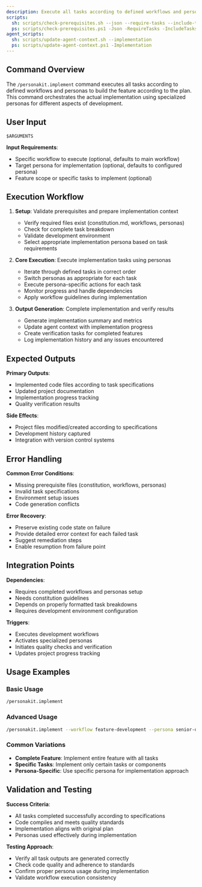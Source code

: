 ```yaml
---
description: Execute all tasks according to defined workflows and personas to build the feature according to the plan.
scripts:
  sh: scripts/check-prerequisites.sh --json --require-tasks --include-tasks
  ps: scripts/check-prerequisites.ps1 -Json -RequireTasks -IncludeTasks
agent_scripts:
  sh: scripts/update-agent-context.sh --implementation
  ps: scripts/update-agent-context.ps1 -Implementation
---
```


## Command Overview

The `/personakit.implement` command executes all tasks according to defined workflows and personas to build the feature according to the plan. This command orchestrates the actual implementation using specialized personas for different aspects of development.

## User Input

```text
$ARGUMENTS
```

**Input Requirements**:
- Specific workflow to execute (optional, defaults to main workflow)
- Target persona for implementation (optional, defaults to configured persona)
- Feature scope or specific tasks to implement (optional)

## Execution Workflow

1. **Setup**: Validate prerequisites and prepare implementation context
   - Verify required files exist (constitution.md, workflows, personas)
   - Check for complete task breakdown
   - Validate development environment
   - Select appropriate implementation persona based on task requirements

2. **Core Execution**: Execute implementation tasks using personas
   - Iterate through defined tasks in correct order
   - Switch personas as appropriate for each task
   - Execute persona-specific actions for each task
   - Monitor progress and handle dependencies
   - Apply workflow guidelines during implementation

3. **Output Generation**: Complete implementation and verify results
   - Generate implementation summary and metrics
   - Update agent context with implementation progress
   - Create verification tasks for completed features
   - Log implementation history and any issues encountered

## Expected Outputs

**Primary Outputs**:
- Implemented code files according to task specifications
- Updated project documentation
- Implementation progress tracking
- Quality verification results

**Side Effects**:
- Project files modified/created according to specifications
- Development history captured
- Integration with version control systems

## Error Handling

**Common Error Conditions**:
- Missing prerequisite files (constitution, workflows, personas)
- Invalid task specifications
- Environment setup issues
- Code generation conflicts

**Error Recovery**:
- Preserve existing code state on failure
- Provide detailed error context for each failed task
- Suggest remediation steps
- Enable resumption from failure point

## Integration Points

**Dependencies**:
- Requires completed workflows and personas setup
- Needs constitution guidelines
- Depends on properly formatted task breakdowns
- Requires development environment configuration

**Triggers**:
- Executes development workflows
- Activates specialized personas
- Initiates quality checks and verification
- Updates project progress tracking

## Usage Examples

### Basic Usage
```bash
/personakit.implement
```

### Advanced Usage
```bash
/personakit.implement --workflow feature-development --persona senior-developer
```

### Common Variations
- **Complete Feature**: Implement entire feature with all tasks
- **Specific Tasks**: Implement only certain tasks or components
- **Persona-Specific**: Use specific persona for implementation approach

## Validation and Testing

**Success Criteria**:
- All tasks completed successfully according to specifications
- Code compiles and meets quality standards
- Implementation aligns with original plan
- Personas used effectively during implementation

**Testing Approach**:
- Verify all task outputs are generated correctly
- Check code quality and adherence to standards
- Confirm proper persona usage during implementation
- Validate workflow execution consistency
</content>
